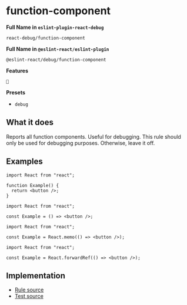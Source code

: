 # function-component

**Full Name in `eslint-plugin-react-debug`**

```plain copy
react-debug/function-component
```

**Full Name in `@eslint-react/eslint-plugin`**

```plain copy
@eslint-react/debug/function-component
```

**Features**

`🐞`

**Presets**

- `debug`

## What it does

Reports all function components. Useful for debugging. This rule should only be used for debugging purposes. Otherwise, leave it off.

## Examples

```tsx
import React from "react";

function Example() {
  return <button />;
}
```

```tsx
import React from "react";

const Example = () => <button />;
```

```tsx
import React from "react";

const Example = React.memo(() => <button />);
```

```tsx
import React from "react";

const Example = React.forwardRef(() => <button />);
```

## Implementation

- [Rule source](https://github.com/Rel1cx/eslint-react/tree/main/packages/plugins/eslint-plugin-react-debug/src/rules/function-component.ts)
- [Test source](https://github.com/Rel1cx/eslint-react/tree/main/packages/plugins/eslint-plugin-react-debug/src/rules/function-component.spec.ts)

